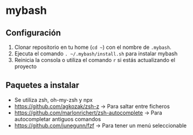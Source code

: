 # mybash

## Configuración

1. Clonar repositorio en tu home (`cd ~`) con el nombre de `.mybash`.
1. Ejecuta el comando `. ~/.mybash/install.sh` para instalar mybash
1. Reinicia la consola o utiliza el comando `r` si estás actualizando el proyecto

## Paquetes a instalar

- Se utiliza zsh, oh-my-zsh y npx
- https://github.com/agkozak/zsh-z -> Para saltar entre ficheros
- https://github.com/marlonrichert/zsh-autocomplete -> Para autocompletar antiguos comandos
- https://github.com/junegunn/fzf -> Para tener un menú seleccionable
